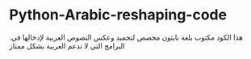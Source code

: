 # Python-Arabic-reshaping-code
.هذا الكود مكتوب بلغة بايثون مخصص لتجميد وعكس النصوص العربية لإدخالها في البرامج التي لا تدعم العربية بشكل ممتاز
